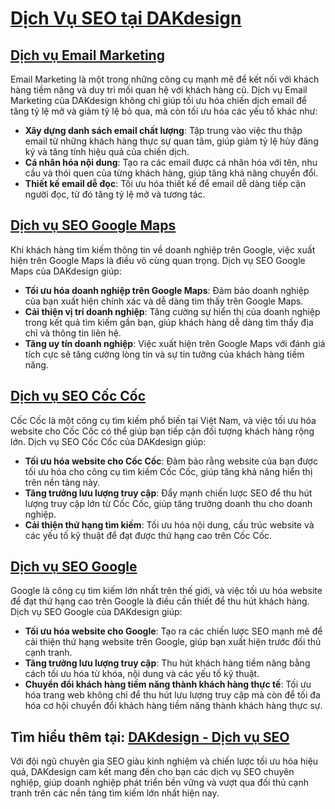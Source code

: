 # [Dịch Vụ SEO tại DAKdesign](https://www.dakdesign.net/vi/dich-vu/dich-vu-seo/)

## [Dịch vụ Email Marketing](https://www.dakdesign.net/dich-vu-email-marketing/)
Email Marketing là một trong những công cụ mạnh mẽ để kết nối với khách hàng tiềm năng và duy trì mối quan hệ với khách hàng cũ. Dịch vụ Email Marketing của DAKdesign không chỉ giúp tối ưu hóa chiến dịch email để tăng tỷ lệ mở và giảm tỷ lệ bỏ qua, mà còn tối ưu hóa các yếu tố khác như: 
- **Xây dựng danh sách email chất lượng**: Tập trung vào việc thu thập email từ những khách hàng thực sự quan tâm, giúp giảm tỷ lệ hủy đăng ký và tăng tính hiệu quả của chiến dịch.
- **Cá nhân hóa nội dung**: Tạo ra các email được cá nhân hóa với tên, nhu cầu và thói quen của từng khách hàng, giúp tăng khả năng chuyển đổi.
- **Thiết kế email dễ đọc**: Tối ưu hóa thiết kế để email dễ dàng tiếp cận người đọc, từ đó tăng tỷ lệ mở và tương tác.

## [Dịch vụ SEO Google Maps](https://www.dakdesign.net/dich-vu-seo-google-maps/)
Khi khách hàng tìm kiếm thông tin về doanh nghiệp trên Google, việc xuất hiện trên Google Maps là điều vô cùng quan trọng. Dịch vụ SEO Google Maps của DAKdesign giúp:
- **Tối ưu hóa doanh nghiệp trên Google Maps**: Đảm bảo doanh nghiệp của bạn xuất hiện chính xác và dễ dàng tìm thấy trên Google Maps.
- **Cải thiện vị trí doanh nghiệp**: Tăng cường sự hiển thị của doanh nghiệp trong kết quả tìm kiếm gần bạn, giúp khách hàng dễ dàng tìm thấy địa chỉ và thông tin liên hệ.
- **Tăng uy tín doanh nghiệp**: Việc xuất hiện trên Google Maps với đánh giá tích cực sẽ tăng cường lòng tin và sự tin tưởng của khách hàng tiềm năng.

## [Dịch vụ SEO Cốc Cốc](https://www.dakdesign.net/dich-vu-seo-coc-coc/)
Cốc Cốc là một công cụ tìm kiếm phổ biến tại Việt Nam, và việc tối ưu hóa website cho Cốc Cốc có thể giúp bạn tiếp cận đối tượng khách hàng rộng lớn. Dịch vụ SEO Cốc Cốc của DAKdesign giúp:
- **Tối ưu hóa website cho Cốc Cốc**: Đảm bảo rằng website của bạn được tối ưu hóa cho công cụ tìm kiếm Cốc Cốc, giúp tăng khả năng hiển thị trên nền tảng này.
- **Tăng trưởng lưu lượng truy cập**: Đẩy mạnh chiến lược SEO để thu hút lượng truy cập lớn từ Cốc Cốc, giúp tăng trưởng doanh thu cho doanh nghiệp.
- **Cải thiện thứ hạng tìm kiếm**: Tối ưu hóa nội dung, cấu trúc website và các yếu tố kỹ thuật để đạt được thứ hạng cao trên Cốc Cốc.

## [Dịch vụ SEO Google](https://www.dakdesign.net/dich-vu-seo-google/)
Google là công cụ tìm kiếm lớn nhất trên thế giới, và việc tối ưu hóa website để đạt thứ hạng cao trên Google là điều cần thiết để thu hút khách hàng. Dịch vụ SEO Google của DAKdesign giúp:
- **Tối ưu hóa website cho Google**: Tạo ra các chiến lược SEO mạnh mẽ để cải thiện thứ hạng website trên Google, giúp bạn xuất hiện trước đối thủ cạnh tranh.
- **Tăng trưởng lưu lượng truy cập**: Thu hút khách hàng tiềm năng bằng cách tối ưu hóa từ khóa, nội dung và các yếu tố kỹ thuật.
- **Chuyển đổi khách hàng tiềm năng thành khách hàng thực tế**: Tối ưu hóa trang web không chỉ để thu hút lưu lượng truy cập mà còn để tối đa hóa cơ hội chuyển đổi khách hàng tiềm năng thành khách hàng thực sự.

## Tìm hiểu thêm tại: [DAKdesign - Dịch vụ SEO ](https://www.dakdesign.net/vi/dich-vu/dich-vu-seo/)
Với đội ngũ chuyên gia SEO giàu kinh nghiệm và chiến lược tối ưu hóa hiệu quả, DAKdesign cam kết mang đến cho bạn các dịch vụ SEO chuyên nghiệp, giúp doanh nghiệp phát triển bền vững và vượt qua đối thủ cạnh tranh trên các nền tảng tìm kiếm lớn nhất hiện nay.
